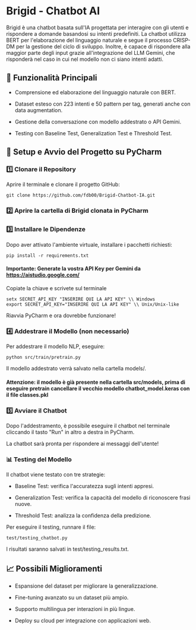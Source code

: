 # Brigid - Chatbot AI

Brigid è una chatbot basata sull'IA progettata per interagire con gli utenti e rispondere a domande basandosi su intenti predefiniti. La chatbot utilizza BERT per l'elaborazione del linguaggio naturale e segue il processo CRISP-DM per la gestione del ciclo di sviluppo. Inoltre, è capace di rispondere alla maggior parte degli input grazie all'integrazione del LLM Gemini, che risponderà nel caso in cui nel modello non ci siano intenti adatti.

## 📌 Funzionalità Principali

- Comprensione ed elaborazione del linguaggio naturale con BERT.

- Dataset esteso con 223 intenti e 50 pattern per tag, generati anche con data augmentation.

- Gestione della conversazione con modello addestrato o API Gemini.

- Testing con Baseline Test, Generalization Test e Threshold Test.

## 🚀 Setup e Avvio del Progetto su PyCharm

### 1️⃣ Clonare il Repository

Aprire il terminale e clonare il progetto GitHub:

```
git clone https://github.com/fdb00/Brigid-Chatbot-IA.git
```

### 2️⃣ Aprire la cartella di Brigid clonata in PyCharm

### 3️⃣ Installare le Dipendenze

Dopo aver attivato l'ambiente virtuale, installare i pacchetti richiesti:

```
pip install -r requirements.txt
```

#### Importante: Generate la vostra API Key per Gemini da https://aistudio.google.com/

Copiate la chiave e scrivete sul terminale
```
setx SECRET_API_KEY "INSERIRE QUI LA API KEY" \\ Windows
export SECRET_API_KEY="INSERIRE QUI LA API KEY" \\ Unix/Unix-like
```

Riavvia PyCharm e ora dovrebbe funzionare!

### 4️⃣ Addestrare il Modello (non necessario)

Per addestrare il modello NLP, eseguire:
```
python src/train/pretrain.py
```

Il modello addestrato verrà salvato nella cartella models/.

#### Attenzione: il modello è già presente nella cartella src/models, prima di eseguire pretrain cancellare il vecchio modello chatbot_model.keras con il file classes.pkl

### 5️⃣ Avviare il Chatbot

Dopo l'addestramento, è possibile eseguire il chatbot nel terminale cliccando il tasto "Run" in altro a destra in PyCharm.

La chatbot sarà pronta per rispondere ai messaggi dell'utente!

### 📊 Testing del Modello

Il chatbot viene testato con tre strategie:

- Baseline Test: verifica l'accuratezza sugli intenti appresi.

- Generalization Test: verifica la capacità del modello di riconoscere frasi nuove.

- Threshold Test: analizza la confidenza della predizione.

Per eseguire il testing, runnare il file:

```
test/testing_chatbot.py
```

I risultati saranno salvati in test/testing_results.txt.

## 📈 Possibili Miglioramenti

- Espansione del dataset per migliorare la generalizzazione.

- Fine-tuning avanzato su un dataset più ampio.

- Supporto multilingua per interazioni in più lingue.

- Deploy su cloud per integrazione con applicazioni web.

